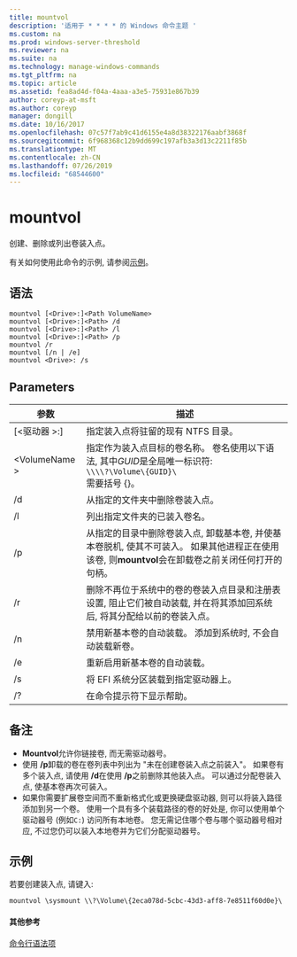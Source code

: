 ```yaml
---
title: mountvol
description: '适用于 * * * * 的 Windows 命令主题 '
ms.custom: na
ms.prod: windows-server-threshold
ms.reviewer: na
ms.suite: na
ms.technology: manage-windows-commands
ms.tgt_pltfrm: na
ms.topic: article
ms.assetid: fea8ad4d-f04a-4aaa-a3e5-75931e867b39
author: coreyp-at-msft
ms.author: coreyp
manager: dongill
ms.date: 10/16/2017
ms.openlocfilehash: 07c57f7ab9c41d6155e4a8d38322176aabf3868f
ms.sourcegitcommit: 6f968368c12b9dd699c197afb3a3d13c2211f85b
ms.translationtype: MT
ms.contentlocale: zh-CN
ms.lasthandoff: 07/26/2019
ms.locfileid: "68544600"
---
```

# <a name="mountvol"></a>mountvol



创建、删除或列出卷装入点。

有关如何使用此命令的示例, 请参阅[示例](#BKMK_examples)。

## <a name="syntax"></a>语法

```
mountvol [<Drive>:]<Path VolumeName>
mountvol [<Drive>:]<Path> /d
mountvol [<Drive>:]<Path> /l
mountvol [<Drive>:]<Path> /p
mountvol /r
mountvol [/n | /e]
mountvol <Drive>: /s
```

## <a name="parameters"></a>Parameters

|参数|描述|
|---------|-----------|
|[\<驱动器 >:]<Path>|指定装入点将驻留的现有 NTFS 目录。|
|\<VolumeName >|指定作为装入点目标的卷名称。 卷名使用以下语法, 其中*GUID*是全局唯一标识符:</br>`\\\\?\Volume\{GUID}\`</br>需要括号 {}。|
|/d|从指定的文件夹中删除卷装入点。|
|/l|列出指定文件夹的已装入卷名。|
|/p|从指定的目录中删除卷装入点, 卸载基本卷, 并使基本卷脱机, 使其不可装入。 如果其他进程正在使用该卷, 则**mountvol**会在卸载卷之前关闭任何打开的句柄。|
|/r|删除不再位于系统中的卷的卷装入点目录和注册表设置, 阻止它们被自动装载, 并在将其添加回系统后, 将其分配给以前的卷装入点。|
|/n|禁用新基本卷的自动装载。 添加到系统时, 不会自动装载新卷。|
|/e|重新启用新基本卷的自动装载。|
|/s|将 EFI 系统分区装载到指定驱动器上。|
|/?|在命令提示符下显示帮助。|

## <a name="remarks"></a>备注

-   **Mountvol**允许你链接卷, 而无需驱动器号。
-   使用 **/p**卸载的卷在卷列表中列出为 "未在创建卷装入点之前装入"。 如果卷有多个装入点, 请使用 **/d**在使用 **/p**之前删除其他装入点。 可以通过分配卷装入点, 使基本卷再次可装入。
-   如果你需要扩展卷空间而不重新格式化或更换硬盘驱动器, 则可以将装入路径添加到另一个卷。 使用一个具有多个装载路径的卷的好处是, 你可以使用单个驱动器号 (例如`C:`) 访问所有本地卷。 您无需记住哪个卷与哪个驱动器号相对应, 不过您仍可以装入本地卷并为它们分配驱动器号。

## <a name="BKMK_examples"></a>示例

若要创建装入点, 请键入:
```
mountvol \sysmount \\?\Volume\{2eca078d-5cbc-43d3-aff8-7e8511f60d0e}\
```

#### <a name="additional-references"></a>其他参考

[命令行语法项](command-line-syntax-key.md)
